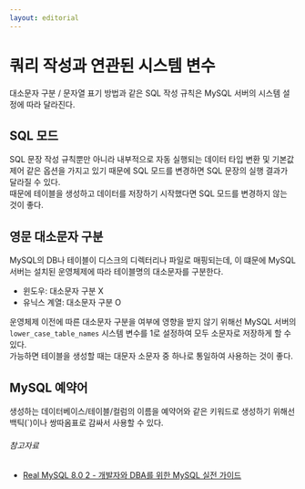 ```yaml
---
layout: editorial
---
```


# 쿼리 작성과 연관된 시스템 변수

대소문자 구분 / 문자열 표기 방법과 같은 SQL 작성 규칙은 MySQL 서버의 시스템 설정에 따라 달라진다.

## SQL 모드

SQL 문장 작성 규칙뿐만 아니라 내부적으로 자동 실행되는 데이터 타입 변환 및 기본값 제어 같은 옵션을 가지고 있기 때문에 SQL 모드를 변경하면 SQL 문장의 실행 결과가 달라질 수 있다.  
때문에 테이블을 생성하고 데이터를 저장하기 시작했다면 SQL 모드를 변경하지 않는 것이 좋다.

## 영문 대소문자 구분

MySQL의 DB나 테이블이 디스크의 디렉터리나 파일로 매핑되는데, 이 떄문에 MySQL 서버는 설치된 운영체제에 따라 테이블명의 대소문자를 구분한다.

- 윈도우: 대소문자 구분 X
- 유닉스 계열: 대소문자 구분 O

운영체제 이전에 따른 대소문자 구분을 여부에 영향을 받지 않기 위해선 MySQL 서버의 `lower_case_table_names` 시스템 변수를 1로 설정하여 모두 소문자로 저장하게 할 수 있다.  
가능하면 테이블을 생성할 때는 대문자 소문자 중 하나로 통일하여 사용하는 것이 좋다.

## MySQL 예약어

생성하는 데이터베이스/테이블/컬럼의 이름을 예약어와 같은 키워드로 생성하기 위해선 백틱(`)이나 쌍따옴표로 감싸서 사용할 수 있다.

###### 참고자료

- [Real MySQL 8.0 2 - 개발자와 DBA를 위한 MySQL 실전 가이드](https://www.nl.go.kr/seoji/contents/S80100000000.do?schM=intgr_detail_view_isbn&page=1&pageUnit=10&schType=simple&schStr=Real+MySql+8.0&isbn=9791158392727&cipId=228440238%2C)